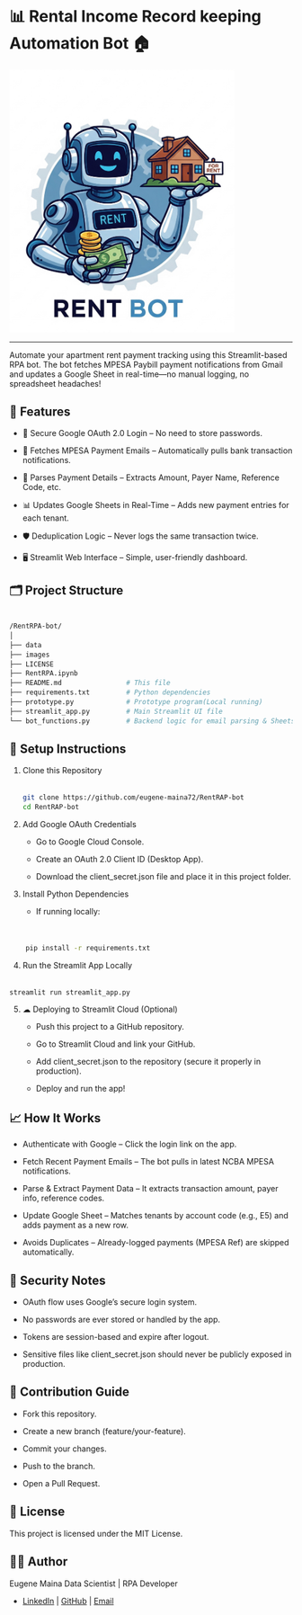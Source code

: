 # 📊 Rental Income Record keeping Automation Bot 🏠

<img src="images/rent%20bot.jpg" alt="Rent bot" width="400"/>

***
Automate your apartment rent payment tracking using this Streamlit-based RPA bot. The bot fetches MPESA Paybill payment notifications from Gmail and updates a Google Sheet in real-time—no manual logging, no spreadsheet headaches!

## 🚀 Features

* 🔑 Secure Google OAuth 2.0 Login – No need to store passwords.

* 📩 Fetches MPESA Payment Emails – Automatically pulls bank transaction notifications.

* 📄 Parses Payment Details – Extracts Amount, Payer Name, Reference Code, etc.

* 📊 Updates Google Sheets in Real-Time – Adds new payment entries for each tenant.

* 🛡 Deduplication Logic – Never logs the same transaction twice.

* 🖥 Streamlit Web Interface – Simple, user-friendly dashboard.

## 🗂 Project Structure

```bash

/RentRPA-bot/
│
├── data
├── images
├── LICENSE
├── RentRPA.ipynb
├── README.md                # This file
├── requirements.txt         # Python dependencies
├── prototype.py             # Prototype program(Local running)
├── streamlit_app.py         # Main Streamlit UI file
└── bot_functions.py         # Backend logic for email parsing & Sheets updating

```

## 🔧 Setup Instructions

1. Clone this Repository

    ```bash

    git clone https://github.com/eugene-maina72/RentRAP-bot
    cd RentRAP-bot

    ```

2. Add Google OAuth Credentials

    * Go to Google Cloud Console.

    * Create an OAuth 2.0 Client ID (Desktop App).

    * Download the client_secret.json file and place it in this project folder.

3. Install Python Dependencies

    * If running locally:

```bash


    pip install -r requirements.txt

```

4. Run the Streamlit App Locally

```bash

streamlit run streamlit_app.py

```

5. ☁ Deploying to Streamlit Cloud (Optional)

    * Push this project to a GitHub repository.

    * Go to Streamlit Cloud and link your GitHub.

    * Add client_secret.json to the repository (secure it properly in production).

    * Deploy and run the app!

## 📈 How It Works

* Authenticate with Google – Click the login link on the app.

* Fetch Recent Payment Emails – The bot pulls in latest NCBA MPESA notifications.

* Parse & Extract Payment Data – It extracts transaction amount, payer info, reference codes.

* Update Google Sheet – Matches tenants by account code (e.g., E5) and adds payment as a new row.

* Avoids Duplicates – Already-logged payments (MPESA Ref) are skipped automatically.

## 🔐 Security Notes

* OAuth flow uses Google’s secure login system.

* No passwords are ever stored or handled by the app.

* Tokens are session-based and expire after logout.

* Sensitive files like client_secret.json should never be publicly exposed in production.

## 🤝 Contribution Guide

* Fork this repository.

* Create a new branch (feature/your-feature).

* Commit your changes.

* Push to the branch.

* Open a Pull Request.

## 📄 License

This project is licensed under the MIT License.

## 👨‍💻 Author

Eugene Maina
Data Scientist | RPA Developer

* [LinkedIn](https://www.linkedin.com/in/eugene-maina-4a8b9a128/) | [GitHub](https://github.com/eugene-maina72) | [Email](mailto:eugenemaina72@gmail.com)
